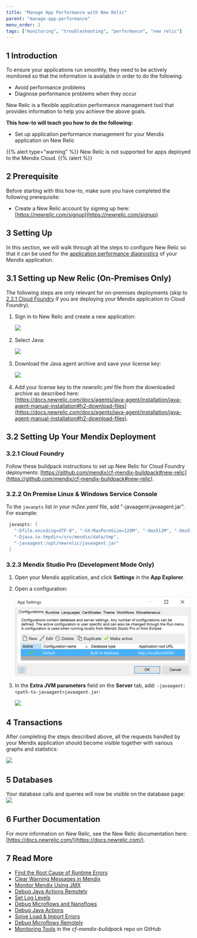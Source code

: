 ```yaml
---
title: "Manage App Performance with New Relic"
parent: "manage-app-performance"
menu_order: 2
tags: ["monitoring", "troubleshooting", "performance", "new relic"]
---
```


## 1 Introduction

To ensure your applications run smoothly, they need to be actively monitored so that the information is available in order to do the following:

* Avoid performance problems
* Diagnose performance problems when they occur

New Relic is a flexible application performance management tool that provides information to help you achieve the above goals.

**This how-to will teach you how to do the following:**

* Set up application performance management for your Mendix application on New Relic

{{% alert type="warning" %}}
New Relic is not supported for apps deployed to the Mendix Cloud.
{{% /alert %}}

## 2 Prerequisite

Before starting with this how-to, make sure you have completed the following prerequisite:

* Create a New Relic account by signing up here: [https://newrelic.com/signup](https://newrelic.com/signup)

## 3 Setting Up

In this section, we will walk through all the steps to configure New Relic so that it can be used for the [application performance diagnostics](/addons/apd-addon/) of your Mendix application.

## 3.1 Setting up New Relic (On-Premises Only)

The following steps are only relevant for on-premises deployments (skip to [2.2.1 Cloud Foundry](#CloudFoundry) if you are deploying your Mendix application to Cloud Foundry).

1. Sign in to New Relic and create a new application:

    ![](attachments/19202674/19398929.png)
2. Select Java:

    ![](attachments/19202674/19398930.png)

3. Download the Java agent archive and save your license key:

     ![](attachments/19202674/19398932.png)

4. Add your license key to the *newrelic.yml* file from the downloaded archive as described here: [https://docs.newrelic.com/docs/agents/java-agent/installation/java-agent-manual-installation#h2-download-files](https://docs.newrelic.com/docs/agents/java-agent/installation/java-agent-manual-installation#h2-download-files).

## 3.2 Setting Up Your Mendix Deployment

### <a name="CloudFoundry"></a>3.2.1 Cloud Foundry

Follow these buildpack instructions to set up New Relic for Cloud Foundry deployments: [https://github.com/mendix/cf-mendix-buildpack#new-relic](https://github.com/mendix/cf-mendix-buildpack#new-relic).

### 3.2.2 On Premise Linux & Windows Service Console

To the `javaopts` list in your *m2ee.yaml* file, add "-javaagent:<path-to-javaagent>javaagent.jar". For example:

```java
 javaopts: [
   "-Dfile.encoding=UTF-8", "-XX:MaxPermSize=128M", "-Xmx512M", "-Xms512M",
   "-Djava.io.tmpdir=/srv/mendix/data/tmp",
   "-javaagent:/opt/newrelic/javaagent.jar"
 ]
```

### 3.2.3 Mendix Studio Pro (Development Mode Only)

1. Open your Mendix application, and click **Settings** in the **App Explorer**.

2. Open a configuration:

     ![](attachments/19202618/19398903.png)

3. In the **Extra JVM parameters** field on the **Server** tab, add: `-javaagent:<path-to-javaagent>javaagent.jar`:

    ![](attachments/19202618/19398904.png)

## 4 Transactions

After completing the steps described above, all the requests handled by your Mendix application should become visible together with various graphs and statistics:

![](attachments/19202674/19398943.png) 

## 5 Databases

Your database calls and queries will now be visible on the database page:
![](attachments/19202674/19398944.png) 

## 6 Further Documentation

For more information on New Relic, see the New Relic documentation here: [https://docs.newrelic.com/](https://docs.newrelic.com/).

## 7 Read More

* [Find the Root Cause of Runtime Errors](finding-the-root-cause-of-runtime-errors)
* [Clear Warning Messages in Mendix](clear-warning-messages)
* [Monitor Mendix Using JMX](monitoring-mendix-using-jmx)
* [Debug Java Actions Remotely](debug-java-actions-remotely)
* [Set Log Levels](log-levels)
* [Debug Microflows and Nanoflows](debug-microflows-and-nanoflows)
* [Debug Java Actions](debug-java-actions)
* [Solve Load & Import Errors](solving-load-and-import-errors)
* [Debug Microflows Remotely](debug-microflows-remotely)
* [Monitoring Tools](https://github.com/mendix/cf-mendix-buildpack#monitoring-tools) in the *cf-mendix-buildpack* repo on GitHub

